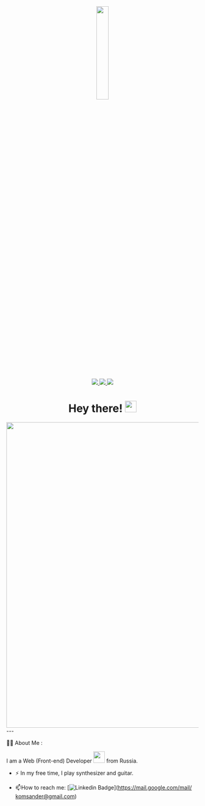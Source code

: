 <div id="header" align="center">
  <img src= "https://media.giphy.com/media/zbMRZx113HKBkeCwrm/giphy.gif" width="25%"/>
</div>
<div id="badges" align="center">
  <a href="https://www.instagram.com/aleksandr.fizik/">
    <img src="https://img.shields.io/badge/instagram-blueviolet?logo=linkedin&logoColor=white&style=for-the-ba">
  </a>
  <a href="https://vk.com/id490856973">
    <img src="https://img.shields.io/badge/VK-blue?logo=linkedin&logoColor=white&style=for-the-ba">
  </a>
  <a href="https://www.discord.com/users/1069167802092630026/">
    <img src="https://img.shields.io/badge/discord-skyblue?logo=linkedin&logoColor=white&style=for-the-ba">
  </a>
</div> 
<div align="center">
  <img src="https://komarev.com/ghpvc/?username=your-github-komsander&style=flat-square&color=lightgrey" alt=""/>
</div>  
<h1 align="center">
  Hey there!
  <img src="https://media.giphy.com/media/hvRJCLFzcasrR4ia7z/giphy.gif" width="30px"/>
</h1>
<div align="center">
  <img src="https://media.giphy.com/media/3oz8xA07HKwLlpPUkM/giphy.gif" width="800" height= auto"/>
</div>
--- 
                                                                                                 
:man_technologist: About Me :  
<div>
  I am a Web (Front-end) Developer <img src="https://media.giphy.com/media/WUlplcMpOCEmTGBtBW/giphy.gif" width="30"> from Russia. 
</div>                                                                                                              


- :zap: In my free time, I play synthesizer and guitar.

- :mailbox:How to reach me: [![Linkedin Badge](https://img.shields.io/badge/-mail-blue?style=flat&logo=Linkedin&logoColor=white)](https://mail.google.com/mail/ komsander@gmail.com)                                                                                                 
